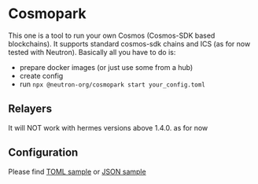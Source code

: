 # Cosmopark

This one is a tool to run your own Cosmos (Cosmos-SDK based blockchains).
It supports standard cosmos-sdk chains and ICS (as for now tested with Neutron). Basically all you have to do is:

- prepare docker images (or just use some from a hub)
- create config
- run `npx @neutron-org/cosmopark start your_config.toml`

## Relayers

It will NOT work with hermes versions above 1.4.0. as for now

## Configuration

Please find [TOML sample](./sample_config.toml) or [JSON sample](./sample_config.json)
